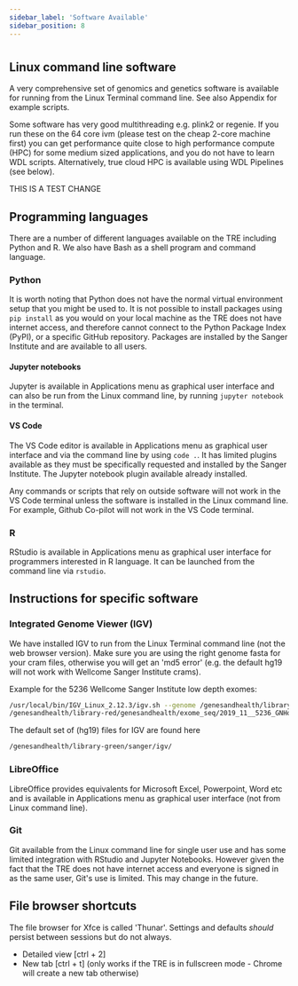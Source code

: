 ```yaml
---
sidebar_label: 'Software Available'
sidebar_position: 8
---
```


# 

## Linux command line software

A very comprehensive set of genomics and genetics software is available for running from the Linux Terminal command line. See also Appendix for example scripts.

Some software has very good multithreading e.g. plink2 or regenie. If you run these on the 64 core ivm (please test on the cheap 2-core machine first) you can get performance quite close to high performance compute (HPC) for some medium sized applications, and you do not have to learn WDL scripts. Alternatively, true cloud HPC is available using WDL Pipelines (see below).

THIS IS A TEST CHANGE

## Programming languages

There are a number of different languages available on the TRE including Python and R. We also have Bash as a shell program and command language.

### Python

It is worth noting that Python does not have the normal virtual environment setup that you might be used to. It is not possible to install packages using `pip install` as you would on your local machine as the TRE does not have internet access, and therefore cannot connect to the Python Package Index (PyPI), or a specific GitHub repository. Packages are installed by the Sanger Institute and are available to all users.

#### Jupyter notebooks

Jupyter is available in Applications menu as graphical user interface and can also be run from the Linux command line, by running `jupyter notebook` in the terminal. 

#### VS Code

The VS Code editor is available in Applications menu as graphical user interface and via the command line by using `code .`. It has limited plugins available as they must be specifically requested and installed by the Sanger Institute. The Jupyter notebook plugin available already installed.

Any commands or scripts that rely on outside software will not work in the VS Code terminal unless the software is installed in the Linux command line. For example, Github Co-pilot will not work in the VS Code terminal.


### R

RStudio is available in Applications menu as graphical user interface for programmers interested in R language. It can be launched from the command line via `rstudio`.

## Instructions for specific software

### Integrated Genome Viewer (IGV)

We have installed IGV to run from the Linux Terminal command line (not the web browser version). Make sure you are using the right genome fasta for your cram files, otherwise you will get an 'md5 error' (e.g. the default hg19 will not work with Wellcome Sanger Institute crams).

Example for the 5236 Wellcome Sanger Institute low depth exomes:

```bash
/usr/local/bin/IGV_Linux_2.12.3/igv.sh --genome /genesandhealth/library-red/genesandhealth/exome_seq/2019_11__5236_GNHonly/crams/hs38DH.fa
/genesandhealth/library-red/genesandhealth/exome_seq/2019_11__5236_GNHonly/crams/sc_autozygELGH6823965.cramb
```


The default set of (hg19) files for IGV are found here

```bash
/genesandhealth/library-green/sanger/igv/
```

### LibreOffice

LibreOffice provides equivalents for Microsoft Excel, Powerpoint, Word etc and is available in Applications menu as graphical user interface (not from Linux command line).

### Git

Git available from the Linux command line for single user use and has some limited integration with RStudio and Jupyter Notebooks. However given the fact that the TRE does not have internet access and everyone is signed in as the same user, Git's use is limited. This may change in the future.

## File browser shortcuts

The file browser for Xfce is called 'Thunar'. Settings and defaults _should_ persist between sessions but do not always.

- Detailed view [ctrl + 2]
- New tab [ctrl + t] (only works if the TRE is in fullscreen mode - Chrome will create a new tab otherwise)
